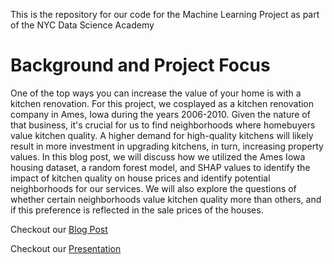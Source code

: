 This is the repository for our code for the Machine Learning Project as part of the NYC Data Science Academy

# Background and Project Focus
One of the top ways you can increase the value of your home is with a kitchen renovation. For this project, we cosplayed as a kitchen renovation company in Ames, Iowa during the years 2006-2010. Given the nature of that business, it's crucial for us to find neighborhoods where homebuyers value kitchen quality. A higher demand for high-quality kitchens will likely result in more investment in upgrading kitchens, in turn, increasing property values. In this blog post, we will discuss how we utilized the Ames Iowa housing dataset, a random forest model, and SHAP values to identify the impact of kitchen quality on house prices and identify potential neighborhoods for our services. We will also explore the questions of whether certain neighborhoods value kitchen quality more than others, and if this preference is reflected in the sale prices of the houses.


Checkout our <a href="" target="_blank">Blog Post</a>

Checkout our <a href="https://www.youtube.com/live/3KiVQZ9vOIs?feature=share" target="_blank">Presentation</a>